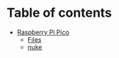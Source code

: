 # Table of contents

* [Raspberry Pi Pico](README.md)
  * [Files](raspberry-pi-pico/files.md)
  * [nuke](raspberry-pi-pico/nuke.md)
